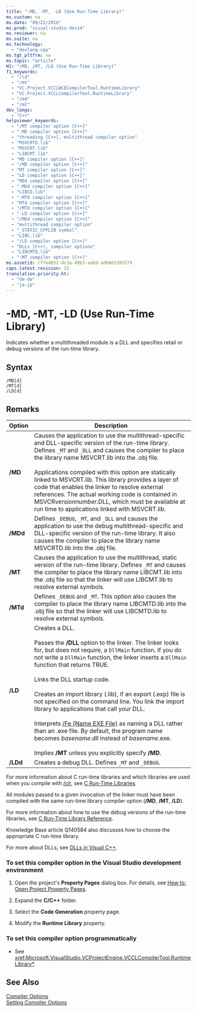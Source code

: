 ```yaml
---
title: "-MD, -MT, -LD (Use Run-Time Library)"
ms.custom: na
ms.date: "09/22/2016"
ms.prod: "visual-studio-dev14"
ms.reviewer: na
ms.suite: na
ms.technology: 
  - "devlang-cpp"
ms.tgt_pltfrm: na
ms.topic: "article"
H1: "/MD, /MT, /LD (Use Run-Time Library)"
f1_keywords: 
  - "/ld"
  - "/mt"
  - "VC.Project.VCCLWCECompilerTool.RuntimeLibrary"
  - "VC.Project.VCCLCompilerTool.RuntimeLibrary"
  - "/md"
  - "/ml"
dev_langs: 
  - "C++"
helpviewer_keywords: 
  - "/MT compiler option [C++]"
  - "-MD compiler option [C++]"
  - "threading [C++], multithread compiler option"
  - "MSVCRTD.lib"
  - "MSVCRT.lib"
  - "LIBCMT.lib"
  - "MD compiler option [C++]"
  - "/MD compiler option [C++]"
  - "MT compiler option [C++]"
  - "LD compiler option [C++]"
  - "MDd compiler option [C++]"
  - "-MDd compiler option [C++]"
  - "LIBCD.lib"
  - "-MTd compiler option [C++]"
  - "MTd compiler option [C++]"
  - "/MTd compiler option [C++]"
  - "-LD compiler option [C++]"
  - "/MDd compiler option [C++]"
  - "multithread compiler option"
  - "_STATIC_CPPLIB symbol"
  - "LIBC.lib"
  - "/LD compiler option [C++]"
  - "DLLs [C++], compiler options"
  - "LIBCMTD.lib"
  - "-MT compiler option [C++]"
ms.assetid: cf7ed652-dc3a-49b3-aab9-ad60e5395579
caps.latest.revision: 23
translation.priority.ht: 
  - "de-de"
  - "ja-jp"
---
```

# -MD, -MT, -LD (Use Run-Time Library)
Indicates whether a multithreaded module is a DLL and specifies retail or debug versions of the run-time library.  
  
## Syntax  
  
```  
/MD[d]  
/MT[d]  
/LD[d]  
```  
  
## Remarks  
  
|Option|Description|  
|------------|-----------------|  
|**/MD**|Causes the application to use the multithread-specific and DLL-specific version of the run-time library. Defines `_MT` and `_DLL` and causes the compiler to place the library name MSVCRT.lib into the .obj file.<br /><br /> Applications compiled with this option are statically linked to MSVCRT.lib. This library provides a layer of code that enables the linker to resolve external references. The actual working code is contained in MSVCR*versionnumber*.DLL, which must be available at run time to applications linked with MSVCRT.lib.|  
|**/MDd**|Defines `_DEBUG`, `_MT`, and `_DLL` and causes the application to use the debug multithread-specific and DLL-specific version of the run-time library. It also causes the compiler to place the library name MSVCRTD.lib into the .obj file.|  
|**/MT**|Causes the application to use the multithread, static version of the run-time library. Defines `_MT` and causes the compiler to place the library name LIBCMT.lib into the .obj file so that the linker will use LIBCMT.lib to resolve external symbols.|  
|**/MTd**|Defines `_DEBUG` and `_MT`. This option also causes the compiler to place the library name LIBCMTD.lib into the .obj file so that the linker will use LIBCMTD.lib to resolve external symbols.|  
|**/LD**|Creates a DLL.<br /><br /> Passes the **/DLL** option to the linker. The linker looks for, but does not require, a `DllMain` function. If you do not write a `DllMain` function, the linker inserts a `DllMain` function that returns TRUE.<br /><br /> Links the DLL startup code.<br /><br /> Creates an import library (.lib), if an export (.exp) file is not specified on the command line. You link the import library to applications that call your DLL.<br /><br /> Interprets [/Fe (Name EXE File)](../vs140/-fe--name-exe-file-.md) as naming a DLL rather than an .exe file. By default, the program name becomes *basename*.dll instead of *basename*.exe.<br /><br /> Implies **/MT** unless you explicitly specify **/MD**.|  
|**/LDd**|Creates a debug DLL. Defines `_MT` and `_DEBUG`.|  
  
 For more information about C run-time libraries and which libraries are used when you compile with [/clr](../vs140/-clr--common-language-runtime-compilation-.md), see [C Run-Time Libraries](../vs140/crt-library-features.md).  
  
 All modules passed to a given invocation of the linker must have been compiled with the same run-time library compiler option (**/MD**, **/MT**, **/LD**).  
  
 For more information about how to use the debug versions of the run-time libraries, see [C Run-Time Library Reference](../vs140/c-run-time-library-reference.md).  
  
 Knowledge Base article Q140584 also discusses how to choose the appropriate C run-time library.  
  
 For more about DLLs, see [DLLs in Visual C++](../vs140/dlls-in-visual-c--.md).  
  
### To set this compiler option in the Visual Studio development environment  
  
1.  Open the project's **Property Pages** dialog box. For details, see [How to: Open Project Property Pages](../vs140/how-to--open-project-property-pages.md).  
  
2.  Expand the **C/C++** folder.  
  
3.  Select the **Code Generation** property page.  
  
4.  Modify the **Runtime Library** property.  
  
### To set this compiler option programmatically  
  
-   See <xref:Microsoft.VisualStudio.VCProjectEngine.VCCLCompilerTool.RuntimeLibrary*>.  
  
## See Also  
 [Compiler Options](../vs140/compiler-options.md)   
 [Setting Compiler Options](../vs140/setting-compiler-options.md)